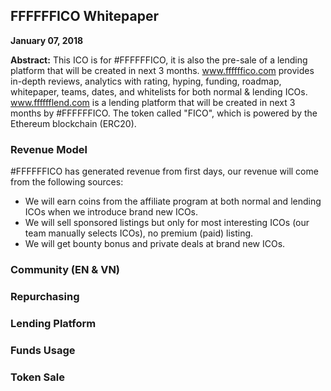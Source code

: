 
<h2>FFFFFFICO Whitepaper</h2>

<strong>January 07, 2018</strong>

<strong>Abstract:</strong> This ICO is for #FFFFFFICO, it is also the pre-sale of a lending platform that will be created in next 3 months. <a target="_blank" href="https://www.ffffffico.com">www.ffffffico.com</a> provides in-depth reviews, analytics with rating, hyping, funding, roadmap, whitepaper, teams, dates, and whitelists for both normal & lending ICOs. <a target="_blank" href="https://www.fffffflend.com">www.fffffflend.com</a> is a lending platform that will be created in next 3 months by #FFFFFFICO. The token called "FICO", which is powered by the Ethereum blockchain (ERC20).

<h3>Revenue Model</h3>
#FFFFFFICO has generated revenue from first days, our revenue will come from the following sources: 
<ul>
  <li>We will earn coins from the affiliate program at both normal and lending ICOs when we introduce brand new ICOs.</li>
  <li>We will sell sponsored listings but only for most interesting ICOs (our team manually selects ICOs), no premium (paid) listing.</li>
  <li>We will get bounty bonus and private deals at brand new ICOs.</li>
</ul>

<h3>Community (EN & VN)</h3>


<h3>Repurchasing</h3>


<h3>Lending Platform</h3>


<h3>Funds Usage</h3>


<h3>Token Sale</h3>
